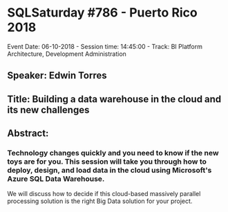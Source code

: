 # SQLSaturday #786 - Puerto Rico 2018
Event Date: 06-10-2018 - Session time: 14:45:00 - Track: BI Platform Architecture, Development  Administration
## Speaker: Edwin Torres
## Title: Building a data warehouse in the cloud and its new challenges
## Abstract:
### Technology changes quickly and you need to know if the new toys are for you. This session will take you through how to deploy, design, and load data in the cloud using Microsoft's Azure SQL Data Warehouse. 

We will discuss how to decide if this cloud-based massively parallel processing solution is the right Big Data solution for your project.
